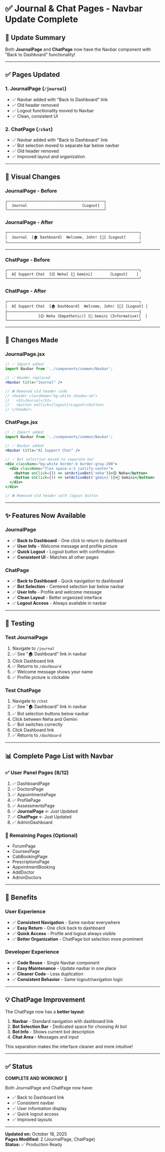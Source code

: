 # ✅ Journal & Chat Pages - Navbar Update Complete

## 🎯 Update Summary

Both **JournalPage** and **ChatPage** now have the Navbar component with "Back to Dashboard" functionality!

---

## ✅ Pages Updated

### 1. **JournalPage** (`/journal`)
- ✅ Navbar added with "Back to Dashboard" link
- ✅ Old header removed
- ✅ Logout functionality moved to Navbar
- ✅ Clean, consistent UI

### 2. **ChatPage** (`/chat`)
- ✅ Navbar added with "Back to Dashboard" link
- ✅ Bot selection moved to separate bar below navbar
- ✅ Old header removed
- ✅ Improved layout and organization

---

## 🎨 Visual Changes

### JournalPage - Before
```
┌────────────────────────────────────────────┐
│  Journal                         [Logout]  │
└────────────────────────────────────────────┘
```

### JournalPage - After
```
┌────────────────────────────────────────────────────────────┐
│  Journal  [🏠 Dashboard]  Welcome, John! [👤] [Logout]      │
└────────────────────────────────────────────────────────────┘
```

---

### ChatPage - Before
```
┌────────────────────────────────────────────────────────────┐
│  AI Support Chat  [😊 Neha] [🤖 Gemini]        [Logout]    │
└────────────────────────────────────────────────────────────┘
```

### ChatPage - After
```
┌────────────────────────────────────────────────────────────┐
│  AI Support Chat  [🏠 Dashboard]  Welcome, John! [👤] [Logout] │
├────────────────────────────────────────────────────────────┤
│              [😊 Neha (Empathetic)] [🤖 Gemini (Informative)]  │
└────────────────────────────────────────────────────────────┘
```

---

## 📝 Changes Made

### JournalPage.jsx
```jsx
// ✅ Import added
import Navbar from '../components/common/Navbar';

// ✅ Header replaced
<Navbar title="Journal" />

// ❌ Removed old header code
// <header className="bg-white shadow-sm">
//   <h1>Journal</h1>
//   <button onClick={logout}>Logout</button>
// </header>
```

### ChatPage.jsx
```jsx
// ✅ Import added
import Navbar from '../components/common/Navbar';

// ✅ Navbar added
<Navbar title="AI Support Chat" />

// ✅ Bot selection moved to separate bar
<div className="bg-white border-b border-gray-200">
  <div className="flex space-x-2 justify-center">
    <button onClick={() => setActiveBot('neha')}>😊 Neha</button>
    <button onClick={() => setActiveBot('gemini')}>🤖 Gemini</button>
  </div>
</div>

// ❌ Removed old header with logout button
```

---

## ✨ Features Now Available

### JournalPage
- ✅ **Back to Dashboard** - One click to return to dashboard
- ✅ **User Info** - Welcome message and profile picture
- ✅ **Quick Logout** - Logout button with confirmation
- ✅ **Consistent UI** - Matches all other pages

### ChatPage
- ✅ **Back to Dashboard** - Quick navigation to dashboard
- ✅ **Bot Selection** - Centered selection bar below navbar
- ✅ **User Info** - Profile and welcome message
- ✅ **Clean Layout** - Better organized interface
- ✅ **Logout Access** - Always available in navbar

---

## 🧪 Testing

### Test JournalPage
1. Navigate to `/journal`
2. ✅ See "🏠 Dashboard" link in navbar
3. Click Dashboard link
4. ✅ Returns to `/dashboard`
5. ✅ Welcome message shows your name
6. ✅ Profile picture is clickable

### Test ChatPage
1. Navigate to `/chat`
2. ✅ See "🏠 Dashboard" link in navbar
3. ✅ Bot selection buttons below navbar
4. Click between Neha and Gemini
5. ✅ Bot switches correctly
6. Click Dashboard link
7. ✅ Returns to `/dashboard`

---

## 📊 Complete Page List with Navbar

### ✅ User Panel Pages (8/12)
1. ✅ DashboardPage
2. ✅ DoctorsPage
3. ✅ AppointmentsPage
4. ✅ ProfilePage
5. ✅ AssessmentsPage
6. ✅ **JournalPage** ← Just Updated
7. ✅ **ChatPage** ← Just Updated
8. ✅ AdminDashboard

### 📝 Remaining Pages (Optional)
- ForumPage
- CoursesPage
- CabBookingPage
- PrescriptionsPage
- AppointmentBooking
- AddDoctor
- AdminDoctors

---

## 🎯 Benefits

### User Experience
- ✅ **Consistent Navigation** - Same navbar everywhere
- ✅ **Easy Return** - One click back to dashboard
- ✅ **Quick Access** - Profile and logout always visible
- ✅ **Better Organization** - ChatPage bot selection more prominent

### Developer Experience
- ✅ **Code Reuse** - Single Navbar component
- ✅ **Easy Maintenance** - Update navbar in one place
- ✅ **Cleaner Code** - Less duplication
- ✅ **Consistent Behavior** - Same logout/navigation logic

---

## 💡 ChatPage Improvement

The ChatPage now has a **better layout**:

1. **Navbar** - Standard navigation with dashboard link
2. **Bot Selection Bar** - Dedicated space for choosing AI bot
3. **Bot Info** - Shows current bot description
4. **Chat Area** - Messages and input

This separation makes the interface cleaner and more intuitive!

---

## ✅ Status

**COMPLETE AND WORKING!** 🎉

Both JournalPage and ChatPage now have:
- ✅ Back to Dashboard link
- ✅ Consistent navbar
- ✅ User information display
- ✅ Quick logout access
- ✅ Improved layouts

---

**Updated on:** October 18, 2025  
**Pages Modified:** 2 (JournalPage, ChatPage)  
**Status:** ✅ Production Ready
